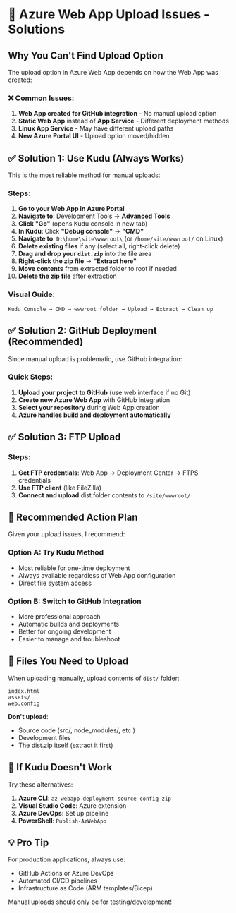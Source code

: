 # 🚨 Azure Web App Upload Issues - Solutions

## Why You Can't Find Upload Option

The upload option in Azure Web App depends on how the Web App was created:

### ❌ **Common Issues:**
1. **Web App created for GitHub integration** - No manual upload option
2. **Static Web App** instead of **App Service** - Different deployment methods
3. **Linux App Service** - May have different upload paths
4. **New Azure Portal UI** - Upload option moved/hidden

## ✅ **Solution 1: Use Kudu (Always Works)**

This is the most reliable method for manual uploads:

### Steps:
1. **Go to your Web App in Azure Portal**
2. **Navigate to**: Development Tools → **Advanced Tools**
3. **Click "Go"** (opens Kudu console in new tab)
4. **In Kudu**: Click **"Debug console"** → **"CMD"**
5. **Navigate to**: `D:\home\site\wwwroot\` (or `/home/site/wwwroot/` on Linux)
6. **Delete existing files** if any (select all, right-click delete)
7. **Drag and drop your `dist.zip`** into the file area
8. **Right-click the zip file** → **"Extract here"**
9. **Move contents** from extracted folder to root if needed
10. **Delete the zip file** after extraction

### Visual Guide:
```
Kudu Console → CMD → wwwroot folder → Upload → Extract → Clean up
```

## ✅ **Solution 2: GitHub Deployment (Recommended)**

Since manual upload is problematic, use GitHub integration:

### Quick Steps:
1. **Upload your project to GitHub** (use web interface if no Git)
2. **Create new Azure Web App** with GitHub integration
3. **Select your repository** during Web App creation
4. **Azure handles build and deployment automatically**

## ✅ **Solution 3: FTP Upload**

### Steps:
1. **Get FTP credentials**: Web App → Deployment Center → FTPS credentials
2. **Use FTP client** (like FileZilla)
3. **Connect and upload** dist folder contents to `/site/wwwroot/`

## 🎯 **Recommended Action Plan**

Given your upload issues, I recommend:

### **Option A: Try Kudu Method**
- Most reliable for one-time deployment
- Always available regardless of Web App configuration
- Direct file system access

### **Option B: Switch to GitHub Integration**
- More professional approach
- Automatic builds and deployments
- Better for ongoing development
- Easier to manage and troubleshoot

## 📝 **Files You Need to Upload**

When uploading manually, upload contents of `dist/` folder:
```
index.html
assets/
web.config
```

**Don't upload**:
- Source code (src/, node_modules/, etc.)
- Development files
- The dist.zip itself (extract it first)

## 🔧 **If Kudu Doesn't Work**

Try these alternatives:
1. **Azure CLI**: `az webapp deployment source config-zip`
2. **Visual Studio Code**: Azure extension
3. **Azure DevOps**: Set up pipeline
4. **PowerShell**: `Publish-AzWebApp`

## 💡 **Pro Tip**

For production applications, always use:
- GitHub Actions or Azure DevOps
- Automated CI/CD pipelines
- Infrastructure as Code (ARM templates/Bicep)

Manual uploads should only be for testing/development!
